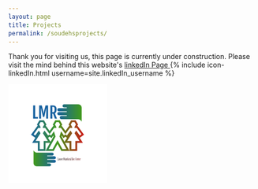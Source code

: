 ```yaml
---
layout: page
title: Projects
permalink: /soudehsprojects/
---
```



Thank you for visiting us, this page is currently under construction.
Please visit the mind behind this website's <a href="https://ca.linkedin.com/in/soudehmousavi"> 
linkedIn Page </a> 
{% include icon-linkedIn.html username=site.linkedIn_username  %}

<img
    src="_includes/LMRLOGO.jpeg"/>
